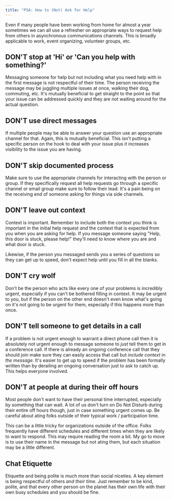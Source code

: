 ```yaml
---
title: "PSA: How to (Not) Ask for Help"
---
```


Even if many people have been working from home for almost a year sometimes we
can all use a refresher on appropriate ways to request help from others in
asynchronous communications channels. This is broadly applicable to work, event
organizing, volunteer groups, etc.


## DON'T stop at 'Hi' or 'Can you help with something?'

Messaging someone for help but not including what you need help with in the first message
is not respectful of their time. The person receiving the message may be juggling multiple
issues at once, walking their dog, commuting, etc. It's mutually beneficial to get straight
to the point so that your issue can be addressed quickly and they are not waiting around
for the actual question.

## DON'T use direct messages

If multiple people may be able to answer your question use an appropriate
channel for that. Again, this is mutually beneficial. This isn't putting a
specific person on the hook to deal with your issue plus it increases visibility
to the issue you are having.

## DON'T skip documented process

Make sure to use the appropriate channels for interacting with the person or
group. If they specifically request all help requests go through a specific
channel or email group make sure to follow their lead. It's a pain being on
the receiving end of someone asking for things via side channels.

## DON'T leave out context

Context is important. Remember to include both the context you think is
important in the initial help request _and_ the context that is expected from
you when you are asking for help. If you message someone saying "Help, this door
is stuck, please help!" they'll need to know where you are and what door is
stuck.

Likewise, if the person you messaged sends you a series of questions so they can
get up to speed, don't expect help until you fill in all the blanks.

## DON'T cry wolf

Don't be the person who acts like every one of your problems is incredibly
urgent, especially if you can't be bothered filling in context. It may be urgent
to you, but if the person on the other end doesn't even know what's going on
it's not going to be urgent for them, especially if this happens more than once.

## DON'T tell someone to get details in a call

If a problem is not urgent enough to warrant a direct phone call then it is
absolutely not urgent enough to message someone to _just_ tell them to get in a
conference call. If there is already an ongoing conference call that they should
join make sure they can easily access that call but _include context in the
message._ It's easier to get up to speed if the problem has been formally
written than by derailing an ongoing conversation just to ask to catch up. This
helps everyone involved.

## DON'T at people at during their off hours

Most people don't want to have their personal time interrupted, especially by
something that can wait. A lot of us don't turn on Do Not Disturb during their
entire off hours though, just in case something urgent comes up. Be careful
about ating folks outside of their typical work / participation time.

This can be a little tricky for organizations outside of the office. Folks
frequently have different schedules and different times when they are likely to
want to respond. This may require reading the room a bit. My go to move is to
use their name in the message but not ating them, but each situation may be a
little different.

## Chat Etiquette

Etiquette and being polite is much more than social niceties. A key element is
being respectful of others _and their time._ Just remember to be kind, polite,
and that every other person on the planet has their own life with their own
busy schedules and you should be fine.
